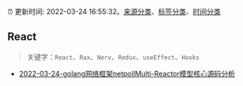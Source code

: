:alarm_clock: 更新时间: 2022-03-24 16:55:32。[来源分类](../README.md)、[标签分类](../TAGS.md)、[时间分类](../TIMELINE.md)

## React


> 关键字：`React`、`Rax`、`Nerv`、`Redux`、`useEffect`、`Hooks`



- [2022-03-24-golang网络框架netpollMulti-Reactor模型核心源码分析](https://toutiao.io/k/s1obguw) 
